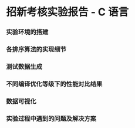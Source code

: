 # 招新考核实验报告 - C 语言

### 实验环境的搭建



### 各排序算法的实现细节



### 测试数据生成



### 不同编译优化等级下的性能对比结果



### 数据可视化



### 实验过程中遇到的问题及解决方案

